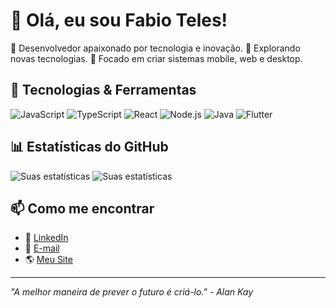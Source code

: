 
# 👋 Olá, eu sou Fabio Teles!

🔹 Desenvolvedor apaixonado por tecnologia e inovação.
🔹 Explorando novas tecnologias.
🔹 Focado em criar sistemas mobile, web e desktop.

## 🚀 Tecnologias & Ferramentas

![JavaScript](https://img.shields.io/badge/JavaScript-F7DF1E?style=flat&logo=javascript&logoColor=black)
![TypeScript](https://img.shields.io/badge/TypeScript-3178C6?style=flat&logo=typescript&logoColor=white)
![React](https://img.shields.io/badge/React-20232A?style=flat&logo=react&logoColor=61DAFB)
![Node.js](https://img.shields.io/badge/Node.js-43853D?style=flat&logo=node.js&logoColor=white)
![Java](https://img.shields.io/badge/Java-orange?style=flat)
![Flutter](https://img.shields.io/badge/Flutter-34b7EB?style=flat&logo=flutter&logoColor=white)


## 📊 Estatísticas do GitHub

![Suas estatísticas](https://github-readme-stats.vercel.app/api?username=biog4m3&show_icons=true&theme=radical)
![Suas estatísticas](https://github-readme-stats-igmrxbnho-biog4m3s-projects.vercel.app/api?username=fabio-teles06&show_icons=true&theme=radical)


## 📫 Como me encontrar

- 💼 [LinkedIn](https://www.linkedin.com/in/fabio-teles-2ba826278)
- 📧 [E-mail](mailto:fabio.teles06@outlook.com)
- 🌎 [Meu Site](https://biog4m3.github.io)

---

_"A melhor maneira de prever o futuro é criá-lo." - Alan Kay_

